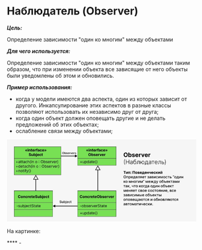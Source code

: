 # Наблюдатель (Observer)

**_Цель:_**

Определение зависимости "один ко многим" между объектами

**_Для чего используется:_**

Определение зависимости "один ко многим" между объектами таким образом, что при
изменении объекта все зависящие от него объекты были уведомлены об этом и 
обновились.

**_Пример использования:_**

- когда у модели имеются два аспекта, один из которых зависит от другого.
Инкапсулирование этих аспектов в разные классы позволяют использовать их 
независимо друг от друга;
- когда один объект должен оповещать другие и не делать предложений об этих
объектах;
- ослабление связи между объектами;


![observer.png](/img/design_pattern/design_patterns/observer.png)

На картинке:

**** -   

